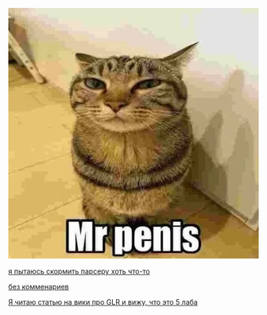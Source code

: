 ![!](https://github.com/Encapsulateed/tfl/blob/main/lab5/sticker.jpg)

[я пытаюсь скормить парсеру хоть что-то](https://www.youtube.com/watch?v=3DanthIsr3I)

[без комменариев](https://www.youtube.com/watch?v=PFRGWuMPx4E)

[Я читаю статью на вики про GLR и вижу, что это 5 лаба](https://www.youtube.com/watch?v=7iYKjRHQiZs&ab_channel=MyMemeVideos-OriginalMemesLibrary)